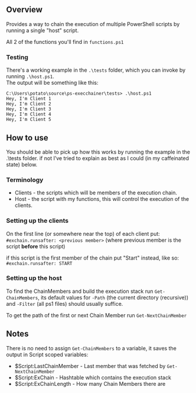 ## Overview

Provides a way to chain the execution of multiple PowerShell scripts by running a single "host" script.

All 2 of the functions you'll find in `functions.ps1`

### Testing
There's a working example in the `.\tests` folder, which you can invoke by running `.\host.ps1`.  
The output will be something like this:  

```
C:\Users\potato\source\ps-execchainer\tests> .\host.ps1
Hey, I'm Client 1
Hey, I'm Client 2
Hey, I'm Client 3
Hey, I'm Client 4
Hey, I'm Client 5 
```

## How to use

You should be able to pick up how this works by running the example in the .\tests folder. if not I’ve tried to explain as best as I could (in my caffeinated state) below.

### Terminology
 - Clients - the scripts which will be members of the execution chain.
 - Host - the script with my functions, this will control the execution of the clients.

### Setting up the clients

On the first line (or somewhere near the top) of each client put:  
`#exchain.runsafter: <previous member>` (where previous member is the script **before** this script)  

if this script is the first member of the chain put "Start" instead, like so:  
`#exchain.runsafter: START`

### Setting up the host

To find the ChainMembers and build the execution stack run `Get-ChainMembers`, its default values for `-Path` 
(the current directory (recursive)) and `-Filter` (all ps1 files) should usually suffice. 

To get the path of the first or next Chain Member run `Get-NextChainMember`

## Notes 

There is no need to assign `Get-ChainMembers` to a variable, it saves the output in Script scoped variables: 

 - $Script:LastChainMember - Last member that was fetched by `Get-NextChainMember`
 - $Script:ExChain - Hashtable which contains the execution stack
 - $Script:ExChainLength - How many Chain Members there are
